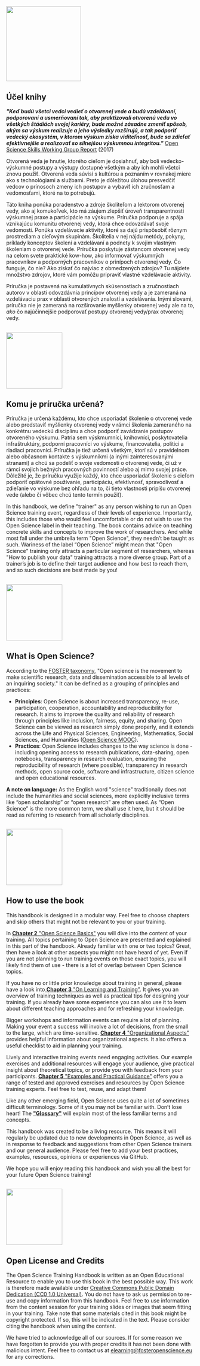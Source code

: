 ## <img src="/Images/Icons/book.png" width="200" height="200" />

## Účel knihy

_**"Keď budú všetci vedci vedieť o otvorenej vede a budú vzdelávaní, podporovaní a usmerňovaní tak, aby praktizovali otvorenú vedu vo všetkých štádiách svojej kariéry, bude možné zásadne zmeniť spôsob, akým sa výskum realizuje a jeho výsledky rozširujú, a tak podporiť vedecký ekosystém, v ktorom výskum získa viditeľnosť, bude sa zdieľať efektívnejšie a realizovať so silnejšou výskumnou integritou."**_ [Open Science Skills Working Group Report](https://ec.europa.eu/research/openscience/pdf/os_skills_wgreport_final.pdf#view=fit&pagemode=none) \(2017\)

Otvorená veda je hnutie, ktorého cieľom je dosiahnuť, aby boli vedecko-výskumné postupy a výstupy dostupné všetkým a aby ich mohli všetci znovu použiť. Otvorená veda súvisí s kultúrou a poznaním v rovnakej miere ako s technológiami a službami. Preto je dôležitou úlohou presvedčiť vedcov o prínosoch zmeny ich postupov a vybaviť ich zručnosťam a vedomosťami, ktoré na to potrebujú.

Táto kniha ponúka poradenstvo a zdroje školiteľom a lektorom otvorenej vedy, ako aj komukoľvek, kto má záujem zlepšiť úroveň transparentnosti výskumnej praxe a participácie na výskume. Príručka podporuje a spája vznikajúcu komunitu otvorenej vedy, ktorá chce odovzdávať svoje vedomosti. Ponúka vzdelávacie aktivity, ktoré sa dajú prispôsobiť rôznym prostrediam a cieľovým skupinám. Školitelia v nej nájdu metódy, pokyny, príklady konceptov školení a vzdelávaní a podnety k svojim vlastným školeniam o otvorenej vede. Príručka poskytuje zástancom otvorenej vedy na celom svete praktické kow-how, ako informovať výskumných pracovníkov a podporných pracovníkov o prinípoch otvorenej vedy. Čo funguje, čo nie? Ako získať čo najviac z obmedzených zdrojov? Tu nájdete množstvo zdrojov, ktoré vám pomôžu pripraviť vlastné vzdelávacie aktivity. 

Príručka je postavená na kumulatívnych skúsenostiach a zručnostiach autorov v oblasti odovzdávnia princípov otvorenej vedy a je zameraná na vzdelávaciu prax v oblasti otvorených znalostí a vzdelávania. Inými slovami, príručka nie je zameraná na rozširovanie myšlienky otvorenej vedy ale na to, _ako_ čo najúčinnejšie podporovať postupy otvorenej vedy/prax otvorenej vedy.

## <img src="/Images/Icons/gears.png" width="150" height="150" />

## Komu je príručka určená?

Príručka je určená každému, kto chce usporiadať školenie o otvorenej vede alebo predstaviť myšlienky otvorenej vedy v rámci školenia zameraného na konkrétnu vedeckú disciplínu a chce podporiť zavádzanie postupov otvoreného výskumu. Patria sem výskmumníci, knihovníci, poskytovatelia infraštruktúry, podporní pracovníci vo výskume, financovatelia, politici a riadiaci pracovníci. Príručka je tiež určená všetkým, ktorí sú v pravidelnom alebo občasnom kontakte s výskumníkmi \(a inými zainteresovanými stranami\) a chcú sa podeliť o svoje vedomosti o otvorenej vede, či už v rámci svojich bežných pracovných povinností alebo aj mimo svojej práce. Dôležité je, že príručku využije každý, kto chce usporiadať školenie s cieľom podporiť opätovné používanie, participáciu, efektívnosť, spravodlivosť a zdieľanie vo výskume bez ohľadu na to, či tieto vlastnosti pripíšu otvorenej vede \(alebo či vôbec chcú tento termín použiť\).

In this handbook, we define "trainer" as any person wishing to run an Open Science training event, regardless of their levels of experience. Importantly, this includes those who would feel uncomfortable or do not wish to use the Open Science label in their teaching. The book contains advice on teaching concrete skills and concepts to improve the work of researchers. And while most fall under the umbrella term "Open Science", they needn’t be taught as such. Wariness of the label “Open Science” might mean that "Open Science" training only attracts a particular segment of researchers, whereas "How to publish your data" training attracts a more diverse group. Part of a trainer’s job is to define their target audience and how best to reach them, and so such decisions are best made by you!

## <img src="/Images/Icons/questions.png" width="150" height="150" />

## What is Open Science?

According to the [FOSTER taxonomy](https://www.fosteropenscience.eu/taxonomy/term/7), "Open science is the movement to make scientific research, data and dissemination accessible to all levels of an inquiring society."  It can be defined as a grouping of principles and practices:

* **Principles**: Open Science is about increased transparency, re-use, participation, cooperation, accountability and reproducibility for research. It aims to improve the quality and reliability of research through principles like inclusion, fairness, equity, and sharing. Open Science can be viewed as research simply done properly, and it extends across the Life and Physical Sciences, Engineering, Mathematics, Social Sciences, and Humanities \([Open Science MOOC](https://opensciencemooc.eu/)\).
* **Practices**: Open Science includes changes to the way science is done - including opening access to research publications, data-sharing, open notebooks, transparency in research evaluation, ensuring the reproducibility of research \(where possible\), transparency in research methods, open source code, software and infrastructure, citizen science and open educational resources.  

**A note on language:** As the English word "science" traditionally does not include the humanities and social sciences, more explicitly inclusive terms like “open scholarship” or “open research” are often used. As “Open Science” is the more common term, we shall use it here, but it should be read as referring to research from all scholarly disciplines.

## <img src="/Images/Icons/arrow.png" width="150" height="150" />

## How to use the book

This handbook is designed in a modular way. Feel free to choose chapters and skip others that might not be relevant to you or your training.

In [__Chapter 2__ "Open Science Basics"](https://github.com/Open-Science-Training-Handbook/Open-Science-Training-Handbook_EN/tree/master/02OpenScienceBasics) you will dive into the content of your training. All topics pertaining to Open Science are presented and explained in this part of the handbook. Already familiar with one or two topics? Great, then have a look at other aspects you might not have heard of yet. Even if you are not planning to run training events on those exact topics, you will likely find them of use - there is a lot of overlap between Open Science topics.  

If you have no or little prior knowledge about training in general, please have a look into[ __Chapter 3__ "On Learning and Training"](https://github.com/Open-Science-Training-Handbook/Open-Science-Training-Handbook_EN/tree/master/03OnLearningAndTraining). It gives you an overview of training techniques as well as practical tips for designing your training. If you already have some experience you can also use it to learn about different teaching approaches and for refreshing your knowledge.  

Bigger workshops and information events can require a lot of planning. Making your event a success will involve a lot of decisions, from the small to the large, which are time-sensitive. [__Chapter 4__ "Organizational Aspects"](https://github.com/Open-Science-Training-Handbook/Open-Science-Training-Handbook_EN/tree/master/04OrganizationalAspects) provides helpful information about organizational aspects. It also offers a useful checklist to aid in planning your training.  

Lively and interactive training events need engaging activities. Our example exercises and additional resources will engage your audience, give practical insight about theoretical topics, or provide you with feedback from your participants. [__Chapter 5__ "Examples and Practical Guidance"](https://github.com/Open-Science-Training-Handbook/Open-Science-Training-Handbook_EN/tree/master/05ExamplesAndPracticalGuidance) offers you a range of tested and approved exercises and resources by Open Science training experts. Feel free to test, reuse, and adapt them!  

Like any other emerging field, Open Science uses quite a lot of sometimes difficult terminology. Some of it you may not be familiar with. Don’t lose heart! The [__"Glossary"__](https://github.com/Open-Science-Training-Handbook/Open-Science-Training-Handbook_EN/tree/master/06Glossary) will explain most of the less familiar terms and concepts.  

This handbook was created to be a living resource. This means it will regularly be updated due to new developments in Open Science, as well as in response to feedback and suggestions from other Open Science trainers and our general audience. Please feel free to add your best practices, examples, resources, opinions or experiences via GitHub.  

We hope you will enjoy reading this handbook and wish you all the best for your future Open Science training!

## <img src="/Images/Icons/open_licenses.png" width="150" height="150" />

## Open License and Credits

The Open Science Training Handbook is written as an Open Educational Resource to enable you to use this book in the best possible way. This work is therefore made available under [Creative Commons Public Domain Dedication \(CC0 1.0 Universal\)](https://creativecommons.org/publicdomain/zero/1.0/). You do not have to ask us permission to re-use and copy information from this handbook. Feel free to use information from the content session for your training slides or images that seem fitting in your training. Take note that some materials cited in this book might be copyright protected. If so, this will be indicated in the text. Please consider citing the handbook when using the content.  

We have tried to acknowledge all of our sources. If for some reason we have forgotten to provide you with proper credits it has not been done with malicious intent. Feel free to contact us at [elearning@fosteropenscience.eu](mailto:elearning@fosteropenscience.eu) for any corrections.

